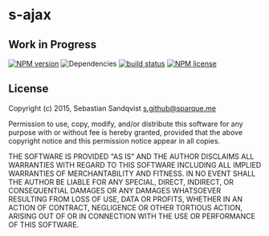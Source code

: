 # s-ajax 

## Work in Progress

[![NPM version](https://img.shields.io/npm/v/s-ajax.svg)](https://www.npmjs.com/package/s-ajax) ![Dependencies](https://img.shields.io/david/sebastiansandqvist/s-ajax.svg) [![build status](http://img.shields.io/travis/sebastiansandqvist/s-ajax.svg)](https://travis-ci.org/sebastiansandqvist/s-ajax) [![NPM license](https://img.shields.io/npm/l/s-ajax.svg)](https://www.npmjs.com/package/s-ajax)

## License
Copyright (c) 2015, Sebastian Sandqvist <s.github@sparque.me>

Permission to use, copy, modify, and/or distribute this software for any purpose with or without fee is hereby granted, provided that the above copyright notice and this permission notice appear in all copies.

THE SOFTWARE IS PROVIDED "AS IS" AND THE AUTHOR DISCLAIMS ALL WARRANTIES WITH REGARD TO THIS SOFTWARE INCLUDING ALL IMPLIED WARRANTIES OF MERCHANTABILITY AND FITNESS. IN NO EVENT SHALL THE AUTHOR BE LIABLE FOR ANY SPECIAL, DIRECT, INDIRECT, OR CONSEQUENTIAL DAMAGES OR ANY DAMAGES WHATSOEVER RESULTING FROM LOSS OF USE, DATA OR PROFITS, WHETHER IN AN ACTION OF CONTRACT, NEGLIGENCE OR OTHER TORTIOUS ACTION, ARISING OUT OF OR IN CONNECTION WITH THE USE OR PERFORMANCE OF THIS SOFTWARE.